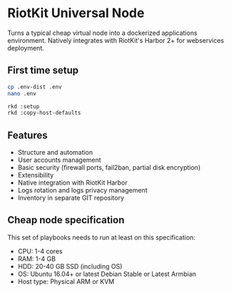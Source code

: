 RiotKit Universal Node
======================

Turns a typical cheap virtual node into a dockerized applications environment. Natively integrates with RiotKit's Harbor 2+ for webservices deployment.

First time setup
----------------

```bash
cp .env-dist .env
nano .env

rkd :setup
rkd :copy-host-defaults
```

Features
--------

- Structure and automation
- User accounts management
- Basic security (firewall ports, fail2ban, partial disk encryption)
- Extensibility
- Native integration with RiotKit Harbor
- Logs rotation and logs privacy management
- Inventory in separate GIT repository

Cheap node specification
------------------------

This set of playbooks needs to run at least on this specification:

- CPU: 1-4 cores
- RAM: 1-4 GB
- HDD: 20-40 GB SSD (including OS)
- OS: Ubuntu 16.04+ or latest Debian Stable or Latest Armbian
- Host type: Physical ARM or KVM
